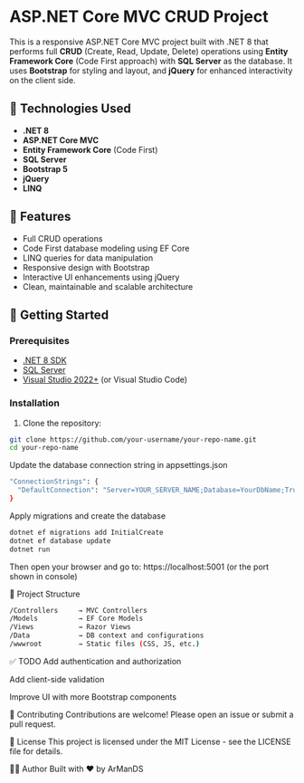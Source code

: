 # ASP.NET Core MVC CRUD Project

This is a responsive ASP.NET Core MVC project built with .NET 8 that performs full **CRUD** (Create, Read, Update, Delete) operations using **Entity Framework Core** (Code First approach) with **SQL Server** as the database. It uses **Bootstrap** for styling and layout, and **jQuery** for enhanced interactivity on the client side.

## 🔧 Technologies Used

- **.NET 8**
- **ASP.NET Core MVC**
- **Entity Framework Core** (Code First)
- **SQL Server**
- **Bootstrap 5**
- **jQuery**
- **LINQ**

## 📌 Features

- Full CRUD operations
- Code First database modeling using EF Core
- LINQ queries for data manipulation
- Responsive design with Bootstrap
- Interactive UI enhancements using jQuery
- Clean, maintainable and scalable architecture

## 🚀 Getting Started

### Prerequisites

- [.NET 8 SDK](https://dotnet.microsoft.com/en-us/download/dotnet/8.0)
- [SQL Server](https://www.microsoft.com/en-us/sql-server)
- [Visual Studio 2022+](https://visualstudio.microsoft.com/) (or Visual Studio Code)

### Installation

1. Clone the repository:

```bash
git clone https://github.com/your-username/your-repo-name.git
cd your-repo-name
```
Update the database connection string in appsettings.json
```bash
"ConnectionStrings": {
  "DefaultConnection": "Server=YOUR_SERVER_NAME;Database=YourDbName;Trusted_Connection=True;TrustServerCertificate=True;"
}
```
Apply migrations and create the database
```bash
dotnet ef migrations add InitialCreate
dotnet ef database update
dotnet run
```
Then open your browser and go to: https://localhost:5001 (or the port shown in console)

📁 Project Structure
```bash
/Controllers     → MVC Controllers
/Models          → EF Core Models
/Views           → Razor Views
/Data            → DB context and configurations
/wwwroot         → Static files (CSS, JS, etc.)
```
✅ TODO
Add authentication and authorization

Add client-side validation

Improve UI with more Bootstrap components

🤝 Contributing
Contributions are welcome! Please open an issue or submit a pull request.

📄 License
This project is licensed under the MIT License - see the LICENSE file for details.

👨‍💻 Author Built with ❤️ by ArManDS

